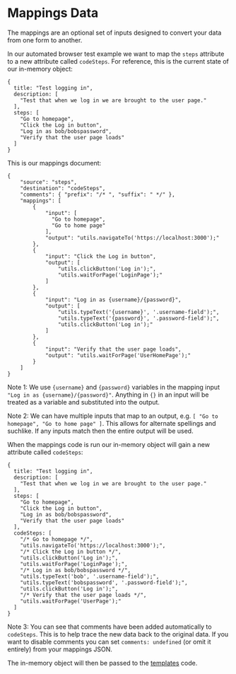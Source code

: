 # Mappings Data

The mappings are an optional set of inputs designed to convert your data from one form to another.

In our automated browser test example we want to map the `steps` attribute to a new attribute called `codeSteps`. For reference, this is the current state of our in-memory object:

```
{
  title: "Test logging in",
  description: [
    "Test that when we log in we are brought to the user page."
  ],
  steps: [
    "Go to homepage",
    "Click the Log in button",
    "Log in as bob/bobspassword",
    "Verify that the user page loads"
  ]
}
```

This is our mappings document:

```
{
    "source": "steps",
    "destination": "codeSteps",
    "comments": { "prefix": "/* ", "suffix": " */" },
    "mappings": [
        {
            "input": [
              "Go to homepage",
              "Go to home page"
            ],
            "output": "utils.navigateTo('https://localhost:3000');"
        },
        {
            "input": "Click the Log in button",
            "output": [
                "utils.clickButton('Log in');",
                "utils.waitForPage('LoginPage');"
            ]
        },
        {
            "input": "Log in as {username}/{password}",
            "output": [
                "utils.typeText('{username}', '.username-field');",
                "utils.typeText('{password}', '.password-field');",
                "utils.clickButton('Log in');"
            ]
        },
        {
            "input": "Verify that the user page loads",
            "output": "utils.waitForPage('UserHomePage');"
        }
    ]
}
```

Note 1: We use `{username}` and `{password}` variables in the mapping input `"Log in as {username}/{password}"`. Anything in `{}` in an input will be treated as a variable and substituted into the output.

Note 2: We can have multiple inputs that map to an output, e.g. `[ "Go to homepage", "Go to home page" ]`. This allows for alternate spellings and suchlike. If any inputs match then the entire output will be used.

When the mappings code is run our in-memory object will gain a new attribute called `codeSteps`:

```
{
  title: "Test logging in",
  description: [
    "Test that when we log in we are brought to the user page."
  ],
  steps: [
    "Go to homepage",
    "Click the Log in button",
    "Log in as bob/bobspassword",
    "Verify that the user page loads"
  ],
  codeSteps: [
    "/* Go to homepage */",
    "utils.navigateTo('https://localhost:3000');",
    "/* Click the Log in button */",
    "utils.clickButton('Log in');",
    "utils.waitForPage('LoginPage');",
    "/* Log in as bob/bobspassword */",
    "utils.typeText('bob', '.username-field');",
    "utils.typeText('bobspassword', '.password-field');",
    "utils.clickButton('Log in');",
    "/* Verify that the user page loads */",
    "utils.waitForPage('UserPage');"
  ]
}
```

Note 3: You can see that comments have been added automatically to `codeSteps`. This is to help trace the new data back to the original data. If you want to disable comments you can set `comments: undefined` (or omit it entirely) from your mappings JSON.

The in-memory object will then be passed to the [templates](templates.md) code.

